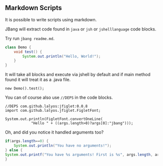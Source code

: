 ## Markdown Scripts

It is possible to write scripts using markdown.

JBang will extract code found in `java` or `jsh` or `jshelllanguage` code blocks.

Try run `jbang readme.md`.

```java
class Demo {
	void test() {
		System.out.println("Hello, World!");
	}
}
```

It will take all blocks and execute via jshell by default and if main method found it will treat it as a .java file.

```jshelllanguage
new Demo().test();
```

You can of course also use `//DEPS` in the code blocks.

```jsh
//DEPS com.github.lalyos:jfiglet:0.0.8
import com.github.lalyos.jfiglet.FigletFont;

System.out.println(FigletFont.convertOneLine(
			"Hello " + ((args.length>0)?args[0]:"jbang")));
```

Oh, and did you notice it handled arguments too?

```java
if(args.length==0) {
	System.out.println("You have no arguments!");
} else {
System.out.printf("You have %s arguments! First is %s", args.length, args[0]);
}
```
